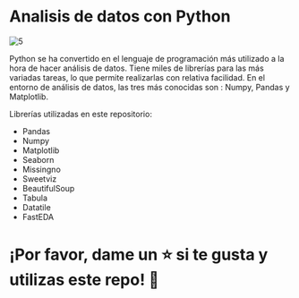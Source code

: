 # Analisis de datos con Python

![5](https://user-images.githubusercontent.com/86261762/209863473-89108b92-ca1a-4ad2-92b5-25703119aa10.png)


Python se ha convertido en el lenguaje de programación más utilizado a la hora de hacer análisis de datos. Tiene miles de librerías para las más variadas tareas, lo que permite realizarlas con relativa facilidad. En el entorno de análisis de datos, las tres más conocidas son : Numpy, Pandas y Matplotlib.


Librerías utilizadas en este repositorio: 

- Pandas
- Numpy
- Matplotlib
- Seaborn
- Missingno
- Sweetviz
- BeautifulSoup
- Tabula
- Datatile
- FastEDA

# ¡Por favor, dame un ⭐️ si te gusta y utilizas este repo! 👏
